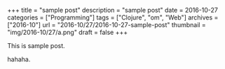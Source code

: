 +++
title = "sample post"
description = "sample post"
date = 2016-10-27
categories = ["Programming"]
tags = ["Clojure", "om", "Web"]
archives = ["2016-10"]
url = "2016-10/27/2016-10-27-sample-post"
thumbnail = "img/2016-10/27/a.png"
draft = false
+++

This is sample post.

<!--more-->

hahaha.

